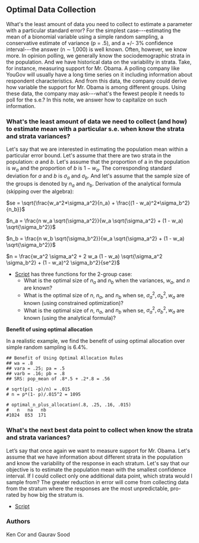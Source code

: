 ## Optimal Data Collection

What's the least amount of data you need to collect to estimate a parameter with a particular standard error? For the simplest case---estimating the mean of a bionomial variable using a simple random sampling, a conservative estimate of variance (p = .5), and a +/- 3% confidence interval---the answer (n $\sim$ 1,000) is well known. Often, however, we know more. In opinion polling, we generally know the sociodemographic strata in the population. And we have historical data on the variability in strata. Take, for instance, measuring support for Mr. Obama. A polling company like YouGov will usually have a long time series on it including information about respondent characteristics. And from this data, the company could derive how variable the support for Mr. Obama is among different groups. Using these data, the company may ask---what's the fewest people it needs to poll for the s.e.? In this note, we answer how to capitalize on such information. 

### What's the least amount of data we need to collect (and how) to estimate mean with a particular s.e. when know the strata and strata variances?

Let's say that we are interested in estimating the population mean within a particular error bound. Let's assume that there are two strata in the population: $a$ and $b$. Let's assume that the proportion of a in the population is $w_a$ and the proportion of $b$ is $1 - w_a$. The corresponding standard deviation for $a$ and $b$ is $\sigma_a$ and $\sigma_b$. And let's assume that the sample size of the groups is denoted by $n_a$ and $n_b$. Derivation of the analytical formula (skipping over the algebra):

$se = \sqrt{\frac{w_a^2*\sigma_a^2}{n_a} + \frac{(1 - w_a)^2*\sigma_b^2}{n_b}}$

$n_a = \frac{n w_a \sqrt{\sigma_a^2}}{w_a \sqrt{\sigma_a^2} + (1 - w_a) \sqrt{\sigma_b^2}}$

$n_b = \frac{n w_b \sqrt{\sigma_b^2}}{w_a \sqrt{\sigma_a^2} + (1 - w_a) \sqrt{\sigma_b^2}}$

$n  = \frac{w_a^2 \sigma_a^2 + 2 w_a (1 - w_a) \sqrt{\sigma_a^2 \sigma_b^2} + (1 - w_a)^2 \sigma_b^2}{se^2}$

* [Script](scripts/smallest_n_for_se.R) has three functions for the 2-group case:
    - What is the optimal size of $n_a$ and $n_b$ when the variances, $w_a$, and $n$ are known?
    - What is the optimal size of $n$, $n_a$, and $n_b$ when se, $\sigma_a^2, \sigma_b^2, w_a$ are known (using constrained optimization)?
    -  What is the optimal size of $n$, $n_a$, and $n_b$ when se, $\sigma_a^2, \sigma_b^2, w_a$ are known (using the analytical formula)?

**Benefit of using optimal allocation**

In a realistic example, we find the benefit of using optimal allocation over simple random sampling is 6.4%. 

```
## Benefit of Using Optimal Allocation Rules
## wa = .8
## vara = .25; pa = .5
## varb = .16; pb = .8
## SRS: pop_mean of .8*.5 + .2*.8 = .56
   
# sqrt(p(1 -p)/n) = .015
# n = p*(1- p)/.015^2 = 1095

# optimal_n_plus_allocation(.8, .25, .16, .015)
#   n   na   nb 
#1024  853  171 
```

### What's the next best data point to collect when know the strata and strata variances?

Let’s say that once again we want to measure support for Mr. Obama. Let's assume that we have information about different strata in the population and know the variability of the response in each stratum. Let's say that our objective is to estimate the population mean with the smallest confidence interval. If I could collect only one additional data point, which strata would I sample from? The greater reduction in error will come from collecting data from the stratum where the responses are the most unpredictable, pro-rated by how big the stratum is.

* [Script](scripts/next_best_data_point.R)

### Authors

Ken Cor and Gaurav Sood
